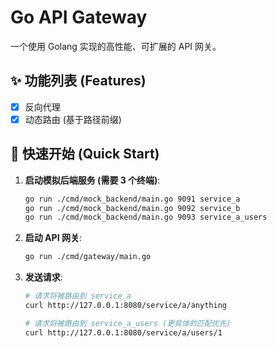 # Go API Gateway

一个使用 Golang 实现的高性能、可扩展的 API 网关。

## ✨ 功能列表 (Features)
 
- [x] 反向代理
- [x] 动态路由 (基于路径前缀)
 
## 🚀 快速开始 (Quick Start)
 
1.  **启动模拟后端服务 (需要 3 个终端)**:
    ```bash
    go run ./cmd/mock_backend/main.go 9091 service_a
    go run ./cmd/mock_backend/main.go 9092 service_b
    go run ./cmd/mock_backend/main.go 9093 service_a_users
    ```
2. **启动 API 网关**:
    ```bash
    go run ./cmd/gateway/main.go
    ```

3. **发送请求**:
    ```bash
    # 请求将被路由到 service_a
    curl http://127.0.0.1:8080/service/a/anything

    # 请求将被路由到 service_a_users (更具体的匹配优先)
    curl http://127.0.0.1:8080/service/a/users/1
    ```